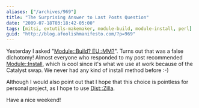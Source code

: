 ```yaml
---
aliases: ["/archives/969"]
title: "The Surprising Answer to Last Posts Question"
date: "2009-07-18T03:18:42-05:00"
tags: [mitsi, extutils-makemaker, module-build, module-install, perl]
guid: "http://blog.afoolishmanifesto.com/?p=969"
---
```

Yesterday I asked "[Module::Build? EU::MM?](/archives/862)". Turns out that was
a false dichotomy! Almost everyone who responded to my post recommended
[Module::Install](http://search.cpan.org/perldoc?Module::Install), which is cool
since it's what we use at work because of the Catalyst swap. We never had any
kind of install method before :-)

Although I would also point out that I hope that this choice is pointless for
personal project, as I hope to use
[Dist::Zilla](http://search.cpan.org/perldoc?Dist::Zilla).

Have a nice weekend!
